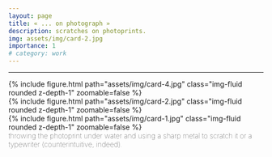 ```yaml
---
layout: page
title: « ... on photograph »
description: scratches on photoprints.
img: assets/img/card-2.jpg
importance: 1
# category: work
---
```


<hr>


<div class="row">
    <div class="col-sm">
        {% include figure.html path="assets/img/card-4.jpg" class="img-fluid rounded z-depth-1" zoomable=false %}
    </div>
</div>
<div class="row">
    <div class="col-sm">
        {% include figure.html path="assets/img/card-2.jpg" class="img-fluid rounded z-depth-1" zoomable=false %}
    </div>
</div>
<div class="row">
    <div class="col-sm">
        {% include figure.html path="assets/img/card-1.jpg" class="img-fluid rounded z-depth-1" zoomable=false %}
    </div>
</div>
<div class="caption">
    <span style="font-size:14px;font-weight:lighter"> throwing the photoprint under water and using a sharp metal to scratch it or a typewriter (counterintuitive, indeed). </span>
</div>
<br>